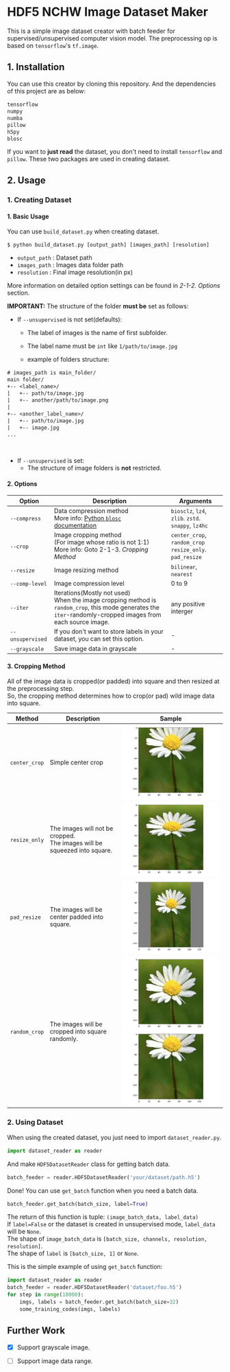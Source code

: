 # HDF5 NCHW Image Dataset Maker

This is a simple image dataset creator with batch feeder for supervised/unsupervised computer vision model.
The preprocessing op is based on `tensorflow`'s `tf.image`.<br>

## 1. Installation
You can use this creator by cloning this repository.
And the dependencies of this project are as below:

```
tensorflow
numpy
numba
pillow
h5py
blosc
```
If you want to **just read** the dataset, you don't need to install `tensorflow` and `pillow`. These two packages are used in creating dataset.

## 2. Usage
### 1. Creating Dataset
#### 1. Basic Usage
You can use `build_dataset.py` when creating dataset.
```
$ python build_dataset.py [output_path] [images_path] [resolution]
```
- `output_path` : Dataset path
- `images_path` : Images data folder path
- `resolution` : Final image resolution(in px)

More information on detailed option settings can be found in _2-1-2. Options_ section.

**IMPORTANT:**
The structure of the folder **must be** set as follows:
- If `--unsupervised` is not set(defaults):

  - The label of images is the name of first subfolder.
  - The label name must be `int` like `1/path/to/image.jpg`

  - example of folders structure:
```
# images_path is main_folder/
main folder/
+-- <label_name>/
|   +-- path/to/image.jpg
|   +-- another/path/to/image.png
|
+-- <another_label_name>/
|   +-- path/to/image.jpg
|   +-- image.jpg
...
```
<br>

- If `--unsupervised` is set:
  - The structure of image folders is **not** restricted.

#### 2. Options
| Option           | Description                                                  | Arguments                                                       |
| ---------------- | ------------------------------------------------------------ | ----------------------------------------------------------- |
| `--compress`     | Data compression method<br>More info: [Python `blosc` documentation](http://python-blosc.blosc.org/) | `biosclz`, `lz4`, `zlib`. `zstd`. `snappy`, `lz4hc`         |
| `--crop`         | Image cropping method<br>(For image whose ratio is not 1:1)<br>More info: Goto 2-1-3. _Cropping Method_ | `center_crop`, `random_crop`<br>`resize_only`. `pad_resize` |
| `--resize`       | Image resizing method                                        | `bilinear`, `nearest`                                       |
| `--comp-level`   | Image compression level                                      | 0 to 9                                                      |
| `--iter`         | Iterations(Mostly not used)<br>When the image cropping method is `random_crop`, this mode generates the `iter`-randomly-cropped images from each source image. | any positive interger                                       |
| `--unsupervised` | If you don't want to store labels in your dataset, you can set this option. | -                                                           |
| `--grayscale`    | Save image data in grayscale | - |

#### 3. Cropping Method
All of the image data is cropped(or padded) into square and then resized at the preprocessing step.<br>
So, the cropping method determines how to crop(or pad) wild image data into square.

| Method        | Description                                                  | Sample                                                       |
| ------------- | ------------------------------------------------------------ | ------------------------------------------------------------ |
| `center_crop` | Simple center crop                                           | ![center crop](./output_img/center_crop.png)                 |
| `resize_only` | The images will not be cropped.<br>The images will be squeezed into square. | ![resize_only](./output_img/resize_only.png)                 |
| `pad_resize`  | The images will be center padded into square.                       | ![pad_resize](./output_img/pad_resize.png)                   |
| `random_crop` | The images will be cropped into square randomly. | ![resize_only](./output_img/random_crop2.png)<br>![resize_only](./output_img/random_crop.png) |

### 2. Using Dataset
When using the created dataset, you just need to import `dataset_reader.py`.
```python
import dataset_reader as reader
```
And make `HDF5DatasetReader` class for getting batch data.
```python
batch_feeder = reader.HDF5DatasetReader('your/dataset/path.h5')
```
Done! You can use `get_batch` function when you need a batch data.
```python
batch_feeder.get_batch(batch_size, label=True)
```

The return of this function is tuple: `(image_batch_data, label_data)`<br>
If `label=False` or the dataset is created in unsupervised mode, `label_data` will be `None`.<br>
The shape of `image_batch_data` is `[batch_size, channels, resolution, resolution]`.<br>
The shape of `label` is `[batch_size, 1]` or `None`.

This is the simple example of using `get_batch` function:
```python
import dataset_reader as reader
batch_feeder = reader.HDF5DatasetReader('dataset/foo.h5')
for step in range(10000):
    imgs, labels = batch_feeder.get_batch(batch_size=32)
    some_training_codes(imgs, labels)
```

## Further Work
- [x] Support grayscale image.
- [ ] Support image data range.

